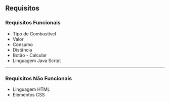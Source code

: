 ## Requisitos

### Requisitos Funcionais

- Tipo de Combustível
- Valor 
- Consumo
- Distância
- Botão - Calcular
- Linguagem Java Script

---
### Requisitos Não Funcionais

- Linguagem HTML
- Elementos CSS